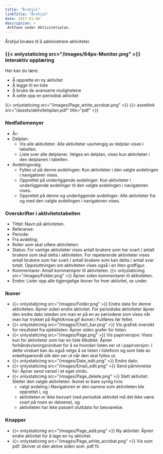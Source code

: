 ```yaml
---
title: "Årshjul"
linkTitle: "Årshjul"
date: 2017-01-06
description: >
 Arkfane under Aktivitetsplan. 
---
```

Årshjul brukes til å administrere aktiviteter. 

### {{< onlystaticimg src="/images/64px-Monitor.png" >}} Interaktiv opplæring

Her kan du lære:

- Å opprette en ny aktivitet
- Å legge til en liste
- Å bruke de avanserte mulighetene
- Å sette opp en periodisk aktivitet

{{< onlystaticimg src="/images/Page_white_acrobat.png" >}}
{{< assetlink src="/assets/aktivitetsplan.pdf" title="pdf" >}}

### Nedfallsmenyer

- År:
- Delplan:
  - Vis alle aktiviteter. Alle aktiviteter uavhengig av delplan vises i tabellen.
  - Liste over alle delplaner. Velges en delplan, vises kun aktiviteter i den delplanen i tabellen.
- Avdelingsvalg:
  - Fylles ut på denne avdelingen: Kun aktiviteter i den valgte avdelingen i navigatoren vises.
  - Opprettet på underliggende avdelinger: Kun aktiviteter i underliggende avdelinger til den valgte avdelingen i navigatoren vises.
  - Opprettet på denne og underliggende avdelinger: Alle aktiviteter fra og med den valgte avdelingen i navigatoren vises.

### Overskrifter i aktivitetstabellen

- Tittel: Navn på aktiviteten.
- Referanse:
- Periode:
- Fra avdeling:
- Roller som skal utføre aktiviteten:
- Status: For vanlige aktiviteter vises antall brukere som har svart / antall brukere som skal delta i aktiviteten. For repeterende aktiviteter vises antall brukere som har svart / antall brukere som kan delta / antall svar totalt. Oppsluttningen om aktiviteten vises også i en liten graffigur.
- Kommentarer: Antall kommentarer til aktiviteten. {{< onlystaticimg src="/images/Folder.png" >}} Åpner siden kommentarer til aktiviteten.
- Endre: Lister opp alle tigjengelige ikoner for hver aktivitet, se under.

### Ikoner

- {{< onlystaticimg src="/images/Folder.png" >}} Endre data for denne aktiviteten: Åpner siden endre aktivitet. For periodiske aktiviteter åpner den endre dato isteden om man er på en av periodene som vises når man har trykket på RightArrow.gif ikonet i Fullføres før feltet.
- {{< onlystaticimg src="/images/Chart_bar.png" >}} Vis grafisk oversikt for resultatet fra sjekklisten: Åpner siden grafer for listen.
- {{< onlystaticimg src="/images/Page.png" >}} Vis papirversjon: Vises kun for aktiviteter som har en liste tilkoblet. Åpner forhåndsvisningsvinduet for å se hvordan listen ser ut i papirversjon. I dette vinduet kan du også velge å se listen i listeform og som liste av enkeltspørsmål slik den ser ut når den skal fylles ut.
- {{< onlystaticimg src="/images/Date_edit.png" >}} Endre dato:
- {{< onlystaticimg src="/images/Email_edit.png" >}} Send påminnelse for: Åpner send varsel i et eget vindu.
- {{< onlystaticimg src="/images/Page_delete.png" >}} Slett aktivitet: Sletter den valgte aktiviteten. Ikonet er bare synlig hvis:
  - valgt avdeling i Navigatoren er den samme som aktiviteten ble opprettet i, og
  - aktiviteten er ikke besvart (ved periodisk aktivitet må det ikke være svart på noen av datoene), og
  - aktiviteten har ikke passert sluttdato for besvarelse.

### Knapper

- {{< onlystaticimg src="/images/Page_add.png" >}} Ny aktivitet: Åpner endre aktivitet for å lage en ny aktivitet.
- {{< onlystaticimg src="/images/Page_white_acrobat.png" >}} Vis som pdf: Skriver ut den aktive siden som .pdf fil.
